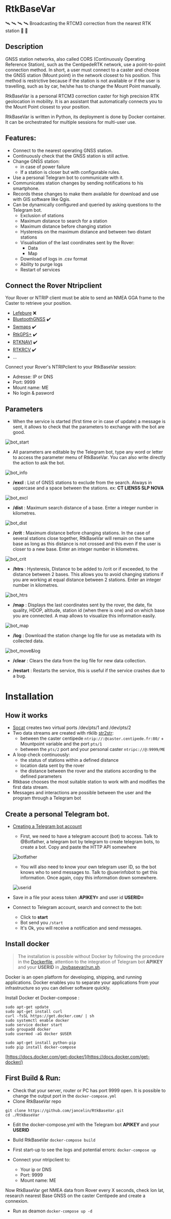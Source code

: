 # **RtkBaseVar**

🛰️ 🛰️ 🛰️ 🛰️ Broadcasting the RTCM3 correction from the nearest RTK station 📡 📍

## Description

GNSS station networks, also called CORS (Continuously Operating Reference Station), such as the CentipedeRTK network, use a point-to-point connection method. In short, a user must connect to a caster and choose the GNSS station (Mount point) in the network closest to his position. This method is restrictive because if the station is not available or if the user is travelling, such as by car, he/she has to change the Mount Point manually.

RtkBaseVar is a personal RTCM3 correction caster for high precision RTK geolocation in mobility. It is an assistant that automatically connects you to the Mount Point closest to your position.

RtkBaseVar is written in Python, its deployment is done by Docker container. It can be orchestrated for multiple sessions for multi-user use.

## Features:

* Connect to the nearest operating GNSS station.
* Continuously check that the GNSS station is still active.
* Change GNSS station:
  * in case of power failure
  * If a station is closer but with configurable rules.
* Use a personal Telegram bot to communicate with it.
* Communicates station changes by sending notifications to his smartphone.
* Records these changes to make them available for download and use with GIS software like Qgis.
* Can be dynamically configured and queried by asking questions to the Telegram bot.
  * Exclusion of stations
  * Maximum distance to search for a station
  * Maximum distance before changing station
  * Hysteresis on the maximum distance and between two distant stations
  * Visualisation of the last coordinates sent by the Rover:
    * Data
    * Map
  * Download of logs in .csv format
  * Ability to purge logs
  * Restart of services

## Connect the Rover Ntripclient

Your Rover or NTRIP client must be able to send an NMEA GGA frame to the Caster to retrieve your position.
* [Lefebure](https://play.google.com/store/apps/details?id=com.lefebure.ntripclient&hl=fr&gl=fr) :x:
* [BluetoothGNSS](https://play.google.com/store/apps/details?id=com.clearevo.bluetooth_gnss&hl=fr&gl=fr) :heavy_check_mark:
* [Swmaps](https://play.google.com/store/apps/details?id=np.com.softwel.swmaps&hl=fr&gl=fr) :heavy_check_mark:
* [RtkGPS+](https://docs.centipede.fr/docs/Rover_rtklib_android/#application-rtkgps-android-open-source) :heavy_check_mark:
* [RTKNAVI](http://rtkexplorer.com/downloads/rtklib-code/) :heavy_check_mark:
* [RTKRCV](https://github.com/tomojitakasu/RTKLIB) :heavy_check_mark:
* ...

Connect your Rover's NTRIPclient to your RtkBaseVar session:

* Adresse: IP or DNS
* Port: 9999
* Mount name: ME
* No login & pasword

## Parameters

* When the service is started (first time or in case of update) a message is sent, it allows to check that the parameters to exchange with the bot are good.

![bot_start](./media/bot_start.png)

* All parameters are editable by the Telegram bot, type any word or letter to access the parameter menu of RtkBaseVar. You can also write directly the action to ask the bot.

![bot_info](./media/bot_info.png)

* **/excl** : List of GNSS stations to exclude from the search. Always in uppercase and a space between the stations. ex: **CT LIENSS SLP NOVA**

![bot_excl](./media/bot_excl.png)

* **/dist** : Maximum search distance of a base. Enter a integer number in kilometres.

![bot_dist](./media/bot_dist.png)

* **/crit** : Maximum distance before changing stations. In the case of several stations close together, RtkBaseVar will remain on the same base as long as this distance is not crossed and this even if the user is closer to a new base. Enter an integer number in kilometres.

![bot_crit](./media/bot_crit.png)

* **/htrs** : Hysteresis, Distance to be added to /crit or if exceeded, to the distance between 2 bases. This allows you to avoid changing stations if you are working at equal distance between 2 stations. Enter an integer number in kilometres.

![bot_htrs](./media/bot_htrs.png)

* **/map** : Displays the last coordinates sent by the rover, the date, fix quality, HDOP, altitude, station id (when there is one) and on which base you are connected. A map allows to visualize this information easily.

![bot_map](./media/bot_map.png)

* **/log** : Download the station change log file for use as metadata with its collected data.

![bot_move&log](./media/bot_move&log.png)

* **/clear** : Clears the data from the log file for new data collection.

* **/restart** : Restarts the service, this is useful if the service crashes due to a bug.

# Installation

## How it works

* [Socat](https://linux.die.net/man/1/socat) creates two virtual ports /dev/pts/1 and /dev/pts/2
* Two data streams are created with rtklib [str2str](https://manpages.debian.org/unstable/rtklib/str2str.1.en.html):
  * between the caster centipede ```ntrip://:@caster.centipede.fr:80/``` + Mountpoint variable and the port ```pts/1```
  * between the ```pts/2``` port and your personal caster ```ntripc://@:9999/ME```
* A loop check continuously:
  * the status of stations within a defined distance
  * location data sent by the rover
  * the distance between the rover and the stations according to the defined parameters
* Rtkbase chooses the most suitable station to work with and modifies the first data stream.
* Messages and interactions are possible between the user and the program through a Telegram bot

## Create a personal Telegram bot.

* [Creating a Telegram bot account](https://usp-python.github.io/06-bot/)
  * First, we need to have a telegram account (bot) to access. Talk to @Botfather, a telegram bot by telegram to create telegram bots, to create a bot. Copy and paste the HTTP API somewhere

  ![botfather](https://usp-python.github.io/img/06-botfather.png)

  * You will also need to know your own telegram user ID, so the bot knows who to send messages to. Talk to @userinfobot to get this information. Once again, copy this information down somewhere.

  ![userid](https://usp-python.github.io/img/06-userinfobot.png)

* Save in a file your acess token :**APIKEY=** and user id **USERID=**

* Connect to Telegram account, search and connect to the bot:
  * Click to **start**
  * Bot send you ```/start```
  * It's Ok, you will receive a notification and send messages.

## Install docker

> The installation is possible without Docker by following the procedure in the [Dockerfile](https://raw.githubusercontent.com/jancelin/RtkBaseVar/main/dockerfile), attention to the integration of Telegram bot **APIKEY** and your **USERID** in [./pybasevar/run.sh](https://raw.githubusercontent.com/jancelin/RtkBaseVar/main/pybasevar/run.sh).

Docker is an open platform for developing, shipping, and running applications. Docker enables you to separate your applications from your infrastructure so you can deliver software quickly.

Install Docker et Docker-compose :

```
sudo apt-get update
sudo apt-get install curl
curl -fsSL https://get.docker.com/ | sh
sudo systemctl enable docker
sudo service docker start
sudo groupadd docker
sudo usermod -aG docker $USER

sudo apt-get install python-pip
sudo pip install docker-compose
````

[https://docs.docker.com/get-docker/](https://docs.docker.com/get-docker/)

## First Build & Run:

* Check that your server, router or PC has port 9999 open. It is possible to change the output port in the ```docker-compose.yml```
* Clone RtkBaseVar repo
```
git clone https://github.com/jancelin/RtkBaseVar.git
cd ./RtkBaseVar
```
* Edit the docker-compose.yml with the Telegram bot **APIKEY** and your **USERID**

* Build RtkBaseVar
```docker-compose build```

* First start-up to see the logs and potential errors:
```docker-compose up```

* Connect your ntripclient to:
  * Your ip or DNS
  * Port: 9999
  * Mount name: ME

Now RtkBaseVar get NMEA data from Rover every X seconds, check lon lat, research nearest Base GNSS on the caster Centipede and create a connexion.

* Run as deamon
```docker-compose up -d```
